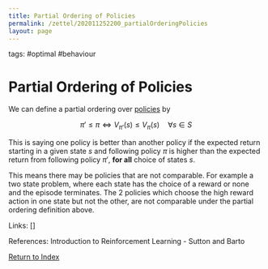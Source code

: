 ```yaml
---
title: Partial Ordering of Policies
permalink: /zettel/202011252200_partialOrderingPolicies
layout: page
---
```

tags: #optimal #behaviour

# Partial Ordering of Policies

We can define a partial ordering over [policies](202011242107_rlPolicy) by

$$
\pi' \leq \pi \Longleftrightarrow V_{\pi'} (s) \leq V_{\pi}(s) \quad \forall s \in S
$$

This is saying one policy is better than another policy if the expected return starting in a given 
state $s$ and following policy $\pi$ is higher than the expected return from following policy $\pi'$, 
**for all** choice of states $s$.

This means there may be policies that are not comparable. For example a two state 
problem, where each state has the choice of a reward or none and the episode terminates. The 2 policies 
which choose the high reward action in one state but not the other, are not comparable under the partial 
ordering definition above. 

Links: []

References: Introduction to Reinforcement Learning - Sutton and Barto

[Return to Index](index)
